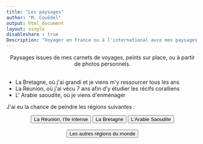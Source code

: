 ```yaml
---
title: "Les paysages"
author: "M. Couëdel"
output: html_document
layout: single
disableshare : true
Description: "Voyager en France ou à l'international avce mes paysages à l'aquerelle issues de mes carnets de voyages, peints sur place, ou à partir de photos personnels."
---
```

<center>
Paysages issues de mes carnets de voyages, peints sur place, ou à partir de photos personnels.
</center>
<br>


* La Bretagne, où j'ai grandi et je viens m'y ressourcer tous les ans
* La Réunion, où j'ai vécu 7 ans afin d'y étudier les récifs coralliens
* L' Arabie saoudite, où je viens d'enménager 

J'ai eu la chance de peindre les régions suivantes :
<center>
<a href="/aquarelles/paysages/reunion">
  <button class="btn_bleu"> La Réunion, l'île intense </button></a> 
<a href="/aquarelles/paysages/bretagne">
  <button class="btn_bleu"> La Bretagne </button></a>
  <a href="/aquarelles/paysages/arabie_saoudite">
  <button class="btn_bleu"> L'Arabie Saoudite </button></a>
  <br>
  <br>
<a href="/aquarelles/paysages/voyage">
  <button class="btn_bleu"> Les autres régions du monde </button></a> 
</center>
